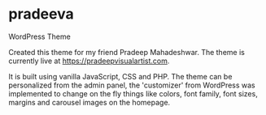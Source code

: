 # pradeeva
WordPress Theme

Created this theme for my friend Pradeep Mahadeshwar. The theme is currently live at https://pradeepvisualartist.com.

It is built using vanilla JavaScript, CSS and PHP. The theme can be personalized from the admin panel, the 'customizer' from WordPress was implemented to change on the fly things like colors, font family, font sizes, margins and carousel images on the homepage.
